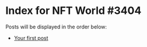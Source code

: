 # Index for NFT World #3404
Posts will be displayed in the order below:

- [Your first post](./001-first.md)

